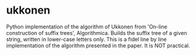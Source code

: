 # ukkonen
Python implementation of the algorithm of Ukkonen from 'On-line construction of suffix trees', Algorithmica.
Builds the suffix tree of a given string, written in lower-case letters only.
This is a fidel line by line implementation of the algorithm presented in the paper.
It is NOT practical.
